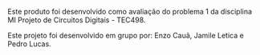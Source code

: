 Este produto foi desenvolvido como avaliação do problema 1 da disciplina MI Projeto de Circuitos Digitais - TEC498.

Este projeto foi desenvolvido em grupo por: Enzo Cauã, Jamile Letica e Pedro Lucas.
